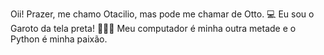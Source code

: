 Oii! Prazer, me chamo Otacilio, mas pode me chamar de Otto. 💻 
Eu sou o Garoto da tela preta! 🧑🏽‍💻 
Meu computador é minha outra metade e o Python é minha paixão. 
